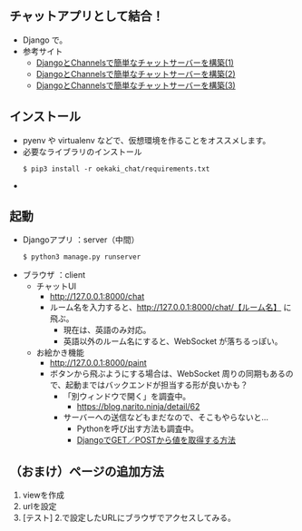 ## チャットアプリとして結合！
- Django で。
- 参考サイト
  - [DjangoとChannelsで簡単なチャットサーバーを構築(1)](https://blog.fantom.co.jp/2019/06/22/build-a-simple-chat-server-with-django-and-channels-1/)
  - [DjangoとChannelsで簡単なチャットサーバーを構築(2)](https://blog.fantom.co.jp/2019/06/25/build-a-simple-chat-server-with-django-and-channels-2/)
  - [DjangoとChannelsで簡単なチャットサーバーを構築(3)](https://blog.fantom.co.jp/?s=DjangoとChannelsで簡単なチャットサーバーを構築)

## インストール
- pyenv や virtualenv などで、仮想環境を作ることをオススメします。
- 必要なライブラリのインストール
    ```
    $ pip3 install -r oekaki_chat/requirements.txt
    ```
- 


## 起動
- Djangoアプリ ：server（中間）
    ```
    $ python3 manage.py runserver
    ```
- ブラウザ ：client
  - チャットUI
    - http://127.0.0.1:8000/chat
    - ルーム名を入力すると、http://127.0.0.1:8000/chat/【ルーム名】 に飛ぶ。
      - 現在は、英語のみ対応。
      - 英語以外のルーム名にすると、WebSocket が落ちるっぽい。
  - お絵かき機能
    - http://127.0.0.1:8000/paint
    - ボタンから飛ぶようにする場合は、WebSocket 周りの同期もあるので、起動まではバックエンドが担当する形が良いかも？
      - 「別ウィンドウで開く」を調査中。
        - https://blog.narito.ninja/detail/62
      - サーバーへの送信などもまだなので、そこもやらないと...
        - Pythonを呼び出す方法も調査中。
        - [DjangoでGET／POSTから値を取得する方法](https://intellectual-curiosity.tokyo/2019/02/27/DjangoでGET／POSTから値を取得する方法)




## （おまけ）ページの追加方法
1. viewを作成
2. urlを設定
3. [テスト] 2.で設定したURLにブラウザでアクセスしてみる。

